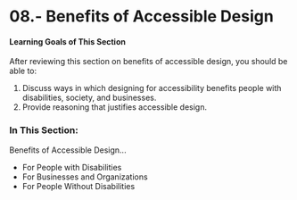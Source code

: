 # 08.- Benefits of Accessible Design

#### Learning Goals of This Section

After reviewing this section on benefits of accessible design, you should be able to:

1. Discuss ways in which designing for accessibility benefits people with disabilities, society, and businesses.
2. Provide reasoning that justifies accessible design.

### In This Section:

Benefits of Accessible Design...

* For People with Disabilities
* For Businesses and Organizations
* For People Without Disabilities
